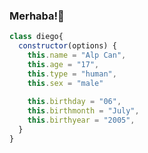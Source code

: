 ### Merhaba!👋

```js
class diego{
  constructor(options) {
    this.name = "Alp Can",
    this.age = "17",
    this.type = "human",
    this.sex = "male"
    
    this.birthday = "06",
    this.birthmonth = "July",
    this.birthyear = "2005",
  }
}
```

<!--
**thisalpcan/thisalpcan** is a ✨ _special_ ✨ repository because its `README.md` (this file) appears on your GitHub profile.

Here are some ideas to get you started:

- 🔭 I’m currently working on ...
- 🌱 I’m currently learning ...
- 👯 I’m looking to collaborate on ...
- 🤔 I’m looking for help with ...
- 💬 Ask me about ...
- 📫 How to reach me: ...
- 😄 Pronouns: ...
- ⚡ Fun fact: ...
-->
